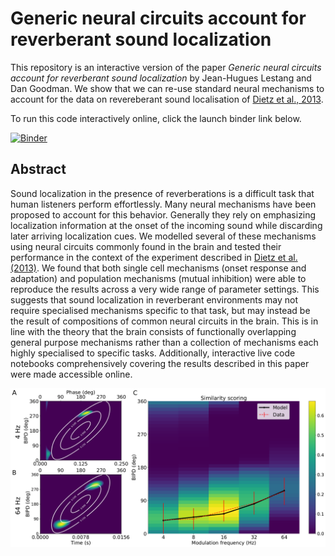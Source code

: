 # Generic neural circuits account for reverberant sound localization

This repository is an interactive version of the paper *Generic neural circuits account for reverberant sound localization*
by Jean-Hugues Lestang and Dan Goodman. We show that we can re-use standard neural mechanisms to account for the data
on revereberant sound localisation of [Dietz et al., 2013](https://www.pnas.org/content/110/37/15151).

To run this code interactively online, click the launch binder link below.

[![Binder](https://mybinder.org/badge_logo.svg)](https://mybinder.org/v2/gh/neural-reckoning/simple_ambb_modelling/master?filepath=index.ipynb)

## Abstract

Sound localization in the presence of reverberations is a difficult task that human listeners perform effortlessly.
Many neural mechanisms have been proposed to account for this behavior. Generally they rely on emphasizing localization
information at the onset of the incoming sound while discarding later arriving localization cues. We modelled several of
these mechanisms using neural circuits commonly found in the brain and tested their performance in the context of the
experiment described in [Dietz et al. (2013)](https://www.pnas.org/content/110/37/15151). We found that both single cell
mechanisms (onset response and adaptation) and population mechanisms (mutual inhibition) were able to reproduce the
results across a very wide range of parameter settings. This suggests that sound localization in reverberant
environments may not require specialised mechanisms specific to that task, but may instead be the result of
compositions of common neural circuits in the brain. This is in line with the theory that the brain consists of
functionally overlapping general purpose mechanisms rather than a collection of mechanisms each highly specialised to
specific tasks. Additionally, interactive live code notebooks comprehensively covering the results described in this
paper were made accessible online.

![Basic mechanisms of the population model](fig_basic_mech.png?raw=true "Basic mechanisms of the population model")
